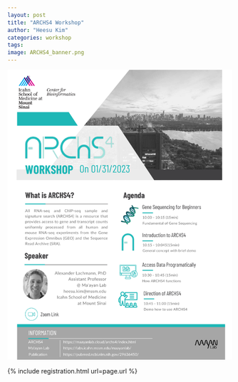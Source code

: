```yaml
---
layout: post
title: "ARCHS4 Workshop"
author: "Heesu Kim"
categories: workshop
tags: 
image: ARCHS4_banner.png
---
```




[![ARCHS4 flyer](./assets/img/ARCHS4_draft.png)](https://maayanlab.cloud/archs4/)








{% include registration.html url=page.url %}

